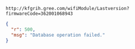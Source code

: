 `http://kfgrih.gree.com/wifiModule/Lastversion?firmwareCode=362001068943`

```json
{
  "r": 500,
  "msg": "Database operation failed."
}
```